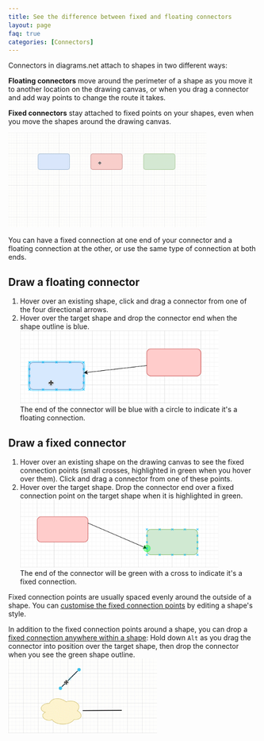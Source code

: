 ```yaml
---
title: See the difference between fixed and floating connectors
layout: page
faq: true
categories: [Connectors]
---
```


Connectors in diagrams.net attach to shapes in two different ways: 

**Floating connectors** move around the perimeter of a shape as you move it to another location on the drawing canvas, or when you drag a connector and add way points to change the route it takes. 

**Fixed connectors** stay attached to fixed points on your shapes, even when you move the shapes around the drawing canvas. 

<img src="/assets/img/blog/connector-floating-vs-fixed.gif" style="width=100%;max-width:400px;height:auto;" alt="Floating connectors move intelligently around the shape when you move it. Fixed connectors stay attached to that fixed point on the shape.">

You can have a fixed connection at one end of your connector and a floating connection at the other, or use the same type of connection at both ends. 

## Draw a floating connector

1. Hover over an existing shape, click and drag a connector from one of the four directional arrows.
2. Hover over the target shape and drop the connector end when the shape outline is blue. 
<br /><img src="/assets/img/blog/connector-floating.png" style="width=100%;max-width:400px;height:auto;" alt="Floating connector - Drop the connector on the target shape when the outline is blue">
<br />The end of the connector will be blue with a circle to indicate it's a floating connection.

## Draw a fixed connector
1. Hover over an existing shape on the drawing canvas to see the fixed connection points (small crosses, highlighted in green when you hover over them). Click and drag a connector from one of these points. 
2. Hover over the target shape. Drop the connector end over a fixed connection point on the target shape when it is highlighted in green. 
<br /><img src="/assets/img/blog/connector-fixed.png" style="width=100%;max-width:400px;height:auto;" alt="Fixed connector - Drop the connector on a connection point - a small x - when it is highlighted with a green circle">
<br />The end of the connector will be green with a cross to indicate it's a fixed connection.

Fixed connection points are usually spaced evenly around the outside of a shape. You can [customise the fixed connection points](/doc/faq/shape-connection-points-customise.html) by editing a shape's style.

In addition to the fixed connection points around a shape, you can drop a [fixed connection anywhere within a shape](/doc/faq/connect-to-shapes-anywhere.html): Hold down ``Alt`` as you drag the connector into position over the target shape, then drop the connector when you see the green shape outline.
<br /><img src="/assets/img/blog/connect-to-shapes-anywhere.gif" style="width=100%;max-width:300px;height:auto;" alt="Hold down Alt key as you connect to a shape to connect to any position on that shape">